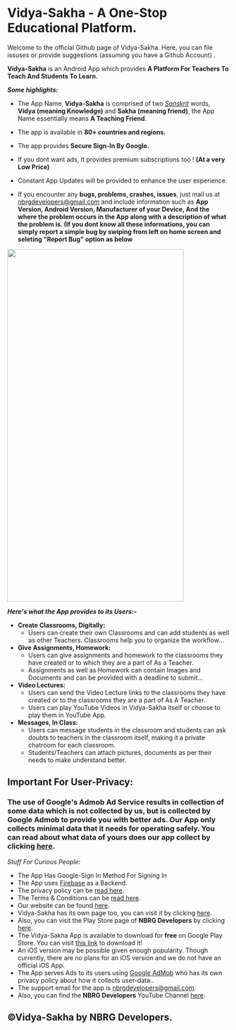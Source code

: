 # Vidya-Sakha - A One-Stop Educational Platform.

Welcome to the official Github page of Vidya-Sakha. Here, you can file issuses or provide suggestions (assuming you have a Github Account) . 

**Vidya-Sakha** is an Android App which provides **A Platform For Teachers To Teach And Students To Learn.**

***Some highlights:***

* The App Name, **Vidya-Sakha** is comprised of two *[Sanskrit](https://en.wikipedia.org/wiki/Sanskrit)* words, **Vidya (meaning Knowledge)** and **Sakha (meaning friend)**, the App Name essentially means **A Teaching Friend**.

*	The app is available in **80+ countries and regions.**
*	The app provides **Secure Sign-In By Google.**
*	If you dont want ads, It provides premium subscriptions too ! **(At a very Low Price)**
*	Constant App Updates will be provided to enhance the user experience.
*	If you encounter any **bugs, problems, crashes, issues**, just mail us at [nbrgdevelopers@gmail.com](mailto:nbrgdevelopers@gmail.com) and include information such as **App Version, Android Version, Manufacturer of your Device, And the where the problem occurs in the App along with a description of what the problem is. (If you dont know all these informations, you can simply report a simple bug by swiping from left on home screen and seleting "Report Bug" option as below**

<img
src="https://github.com/nbrgdevelopers/NBRG-Vidya-Sakha/raw/master/images/reportBug.png" data-canonical-src="https://github.com/nbrgdevelopers/NBRG-Vidya-Sakha/raw/master/images/reportBug.png" width="400" height="800"/>

***Here's what the App provides to its Users:-***

* **Create Classrooms, Digitally:**
  * Users can create their own Classrooms and can add students as well as other Teachers. Classrooms help you to organize the workflow...	
* **Give Assignments, Homework:**
  *  Users can give assignments and homework to the classrooms they have created or to which they are a part of As a Teacher.
  *  Assignments as well as Homework can contain Images and Documents and can be provided with a deadline to submit...
* **Video Lectures:**
  *	Users can send the Video Lecture links to the classrooms they have created or to the classrooms they are a part of As A Teacher.
  *	Users can play YouTube Videos in Vidya-Sakha itself or choose to play them in YouTube App.
* **Messages, In Class:**
  *	Users can message students in the classroom and students can ask doubts to teachers in the classroom itself, making it a private chatroom for each classroom.
  *	Students/Teachers can attach pictures, documents as per their needs to make understand better.

## Important For User-Privacy:
### The use of Google's Admob Ad Service results in collection of some data which is not collected by us, but is collected by Google Admob to provide you with better ads. Our App only collects minimal data that it needs for operating safely. You can read about what data of yours does our app collect by clicking [here](https://nbrgdevelopers.wixsite.com/website/vid-sak-faqs).

*Stuff For Curious People:*

* The App Has Google-Sign In Method For Signing In
* The App uses [Firebase](https://firebase.google.com/) as a Backend.
* The privacy policy can be [read here](https://nbrgdevelopers.wixsite.com/website/vid-sak-privacy-policy).
* The Terms & Conditions can be [read here](https://nbrgdevelopers.wixsite.com/website/vid-sak-terms-os).
* Our website can be found [here](https://nbrgdevelopers.wixsite.com/website).
* Vidya-Sakha has its own page too, you can visit it by clicking [here](https://nbrgdevelopers.wixsite.com/website/vidya-sakha-app).
* Also, you can visit the Play Store page of **NBRG Developers** by clicking [here](https://play.google.com/store/apps/dev?id=6170079703674466665).
* The Vidya-Sakha App is available to download for **free** on Google Play Store. You can visit [this link](https://play.google.com/store/apps/details?id=com.nbrgdevelopers.android.apps.vidya_sakha) to download it!
* An iOS version may be possible given enough popularity. Though currently, there are no plans for an iOS version and we do not have an official iOS App.
* The App serves Ads to its users using [Google AdMob](https://admob.google.com/home/) who has its own privacy policy about how it collects user-data..
* The support email for the app is nbrgdevelopers@gmail.com.
* Also, you can find the **NBRG Developers** YouTube Channel [here](https://www.youtube.com/channel/UCCQRwtPDKRZUbDiWVtMuujQ).

## ©Vidya-Sakha by NBRG Developers.